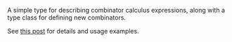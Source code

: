 A simple type for describing combinator calculus expressions, along
with a type class for defining new combinators.

See [this post](http://brandon.si/code/designing-a-module-for-combinatory-logic-in-haskell/) for details and usage examples.
